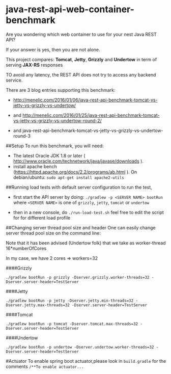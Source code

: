 # java-rest-api-web-container-benchmark
Are you wondering which web container to use for your nest Java REST API?

If your answer is yes, then you are not alone.

This project compares: 
**Tomcat**, **Jetty**, **Grizzly** and **Undertow** in term of serving **JAX-RS** responses

TO avoid any latency, the REST API does not try to access any backend service.

There are 3 blog entries supporting this benchmark:


- http://menelic.com/2016/01/06/java-rest-api-benchmark-tomcat-vs-jetty-vs-grizzly-vs-undertow/

- and http://menelic.com/2016/01/25/java-rest-api-benchmark-tomcat-vs-jetty-vs-grizzly-vs-undertow-round-2/

- and java-rest-api-benchmark-tomcat-vs-jetty-vs-grizzly-vs-undertow-round-3


##Setup
To run this benchmark, you will need:

- The latest Oracle JDK 1.8 or later ( http://www.oracle.com/technetwork/java/javase/downloads ). 
- install apache bench (https://httpd.apache.org/docs/2.2/programs/ab.html ).
 On debian/ubuntu: 
`sudo apt-get install apache2-utils` 

##Running load tests with default server configuration
to run the test, 

- first start the API server by doing:
`./gradlew -p <SERVER NAME> bootRun`
where `<SERVER NAME>` is one of `grizzly`, `jetty`, `tomcat` or `undertow`

- then in a new console, do
`./run-load-test.sh`
feel free to edit the script for for different load profile 

##Changing server thread pool size and header
One can easily change server thread pool size on the command line: 

Note that it has been advised (Undertow folk) that we take as worker-thread 16*numberOfCores

In my case, we have 2 cores => workers=32

####Grizzly 

`./gradlew bootRun -p grizzly -Dserver.grizzly.worker-threads=32 -Dserver.server-header=TestServer`



####Jetty

`./gradlew bootRun -p jetty -Dserver.jetty.min-threads=32 -Dserver.jetty.max-threads=32 -Dserver.server-header=TestServer` 


####Tomcat

`./gradlew bootRun -p tomcat -Dserver.tomcat.max-threads=32 -Dserver.server-header=TestServer`


####Undertow

`./gradlew bootRun -p undertow -Dserver.undertow.worker-threads=32 -Dserver.server-header=TestServer`


#Actuator
To enable spring boot actuator,please look in `build.gradle` for the comments
`/**To enable actuator...`
